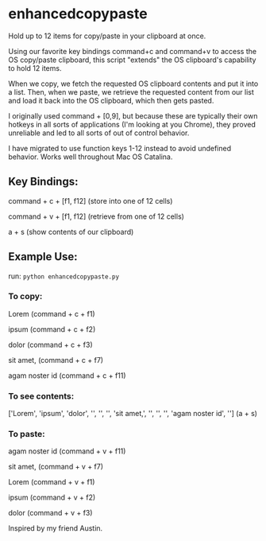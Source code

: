 # enhancedcopypaste
Hold up to 12 items for copy/paste in your clipboard at once.

Using our favorite key bindings command+c and command+v to access the OS copy/paste clipboard, this script "extends" the OS clipboard's capability to hold 12 items. 

When we copy, we fetch the requested OS clipboard contents and put it into a list. Then, when we paste, we retrieve the requested content from our list and load it back into the OS clipboard, which then gets pasted.

I originally used command + [0,9], but because these are typically their own hotkeys in all sorts of applications (I'm looking at you Chrome), they proved unreliable and led to all sorts of out of control behavior.

I have migrated to use function keys 1-12 instead to avoid undefined behavior. Works well throughout Mac OS Catalina.

## Key Bindings: 

command + c + [f1, f12] (store into one of 12 cells)

command + v + [f1, f12] (retrieve from one of 12 cells)

a + s (show contents of our clipboard)

## Example Use: 
run: `python enhancedcopypaste.py`

### To copy:

Lorem (command + c + f1)

ipsum (command + c + f2)

dolor (command + c + f3)

sit amet, (command + c + f7)

agam noster id  (command + c + f11)

### To see contents:

['Lorem', 'ipsum', 'dolor', '', '', '', 'sit amet,', '', '', '', 'agam noster id', '']  (a + s)

### To paste:

agam noster id  (command + v + f11)

sit amet, (command + v + f7)

Lorem (command + v + f1)

ipsum (command + v + f2)

dolor   (command + v + f3) 


Inspired by my friend Austin.
